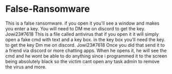 # False-Ransomware
This is a false ransomware. if you open it you'll see a window and makes you enter a key. You will need to DM me on discord to get the key. Jowi23#7618
This is a file called antivirus that if you open it it will simply open a fake cmd with text and a key box. in the key box you'll need the key. to get the key Dm me on discord. Jowi23#7618
Once you did that send it to a friend via discord or more chatting apps.
When he opens it, he will see the cmd and he wont be able to do anything since i programmed it to the screen being absolutely black so the victim cant open any task admin to remove the virus and more.
